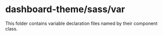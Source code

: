 # dashboard-theme/sass/var

This folder contains variable declaration files named by their component class.
